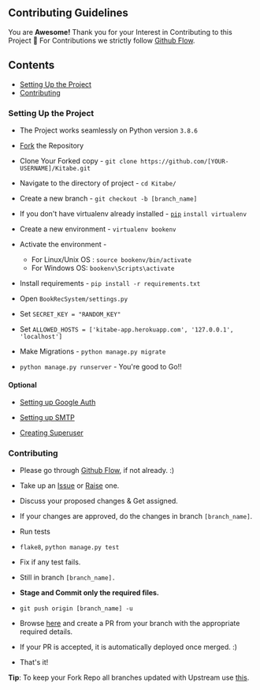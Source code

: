 ## Contributing Guidelines

You are **Awesome!** Thank you for your Interest in Contributing to this Project 🤗
For Contributions we strictly follow [Github Flow](https://guides.github.com/introduction/flow/).

## Contents

- [Setting Up the Project](#user-content-setting-up-the-project)
- [Contributing](#user-content-contributing)

### Setting Up the Project

- The Project works seamlessly on Python version `3.8.6`

- [Fork](https://docs.github.com/en/github/getting-started-with-github/fork-a-repo#fork-an-example-repository) the Repository

- Clone Your Forked copy -
  `git clone https://github.com/[YOUR-USERNAME]/Kitabe.git`

- Navigate to the directory of project -
  `cd Kitabe/`

- Create a new branch -
  `git checkout -b [branch_name]`

- If you don't have virtualenv already installed -
  [`pip`](https://www.scaler.com/topics/what-is-pip-in-python/) `install virtualenv`

- Create a new environment -
  `virtualenv bookenv`

- Activate the environment -
  - For Linux/Unix OS : `source bookenv/bin/activate`
  - For Windows OS: `bookenv\Scripts\activate`

- Install requirements -
  `pip install -r requirements.txt`

- Open `BookRecSystem/settings.py`

- Set `SECRET_KEY = "RANDOM_KEY"`

- Set `ALLOWED_HOSTS = ['kitabe-app.herokuapp.com', '127.0.0.1', 'localhost']`

- Make Migrations -
  `python manage.py migrate`

- `python manage.py runserver` - You're good to Go!!

#### Optional

- [Setting up Google Auth](https://django-allauth.readthedocs.io/en/latest/installation.html)

- [Setting up SMTP](https://youtu.be/-tyBEsHSv7w)

- [Creating Superuser](https://www.geeksforgeeks.org/how-to-create-superuser-in-django/)

### Contributing

- Please go through [Github Flow](https://guides.github.com/introduction/flow/), if not already. :)

- Take up an [Issue](https://github.com/Praful932/Kitabe/issues) or [Raise](https://github.com/Praful932/Kitabe/issues/new) one.

- Discuss your proposed changes & Get assigned.

- If your changes are approved, do the changes in branch `[branch_name]`.

- Run tests

- `flake8`, `python manage.py test`

- Fix if any test fails.

- Still in branch `[branch_name].`

- **Stage and Commit only the required files.**

- `git push origin [branch_name] -u`

- Browse [here](https://github.com/Praful932/Kitabe) and create a PR from your branch with the appropriate required details.

- If your PR is accepted, it is automatically deployed once merged. :)

- That's it!

**Tip**: To keep your Fork Repo all branches updated with Upstream use [this](https://upriver.github.io/).
